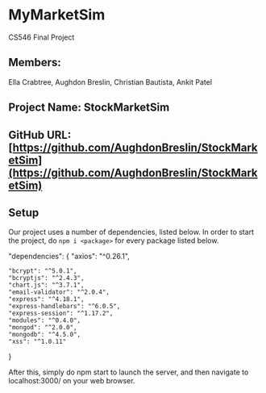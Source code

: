# MyMarketSim
CS546 Final Project
## Members:

Ella Crabtree, Aughdon Breslin, Christian Bautista, Ankit Patel


## Project Name: StockMarketSim

## GitHub URL: [https://github.com/AughdonBreslin/StockMarketSim](https://github.com/AughdonBreslin/StockMarketSim)

## Setup
Our project uses a number of dependencies, listed below. In order to start the project, do `npm i <package>` for every package listed below.

"dependencies": {
    "axios": "^0.26.1",
    
    "bcrypt": "^5.0.1",
    "bcryptjs": "^2.4.3",
    "chart.js": "^3.7.1",
    "email-validator": "^2.0.4",
    "express": "^4.18.1",
    "express-handlebars": "^6.0.5",
    "express-session": "^1.17.2",
    "modules": "^0.4.0",
    "mongod": "^2.0.0",
    "mongodb": "^4.5.0",
    "xss": "^1.0.11"
}

After this, simply do npm start to launch the server, and then navigate to localhost:3000/ on your web browser.
